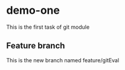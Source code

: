 # demo-one

This is the first task of git module

## Feature branch

This is the new branch named feature/gitEval
